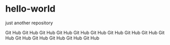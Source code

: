 # hello-world
just another repository

Git Hub Git Hub Git Hub
Git Hub Git Hub Git Hub
Git Hub Git Hub Git Hub
Git Hub Git Hub Git Hub
Git Hub Git Hub Git Hub

